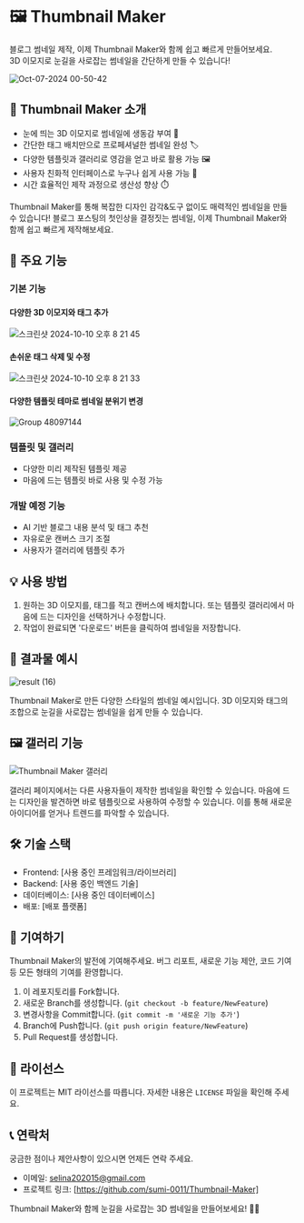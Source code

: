 # 🖼️ Thumbnail Maker

블로그 썸네일 제작, 이제 Thumbnail Maker와 함께 쉽고 빠르게 만들어보세요.  
3D 이모지로 눈길을 사로잡는 썸네일을 간단하게 만들 수 있습니다!

![Oct-07-2024 00-50-42](https://github.com/user-attachments/assets/d4ab6fd3-58c9-4bdb-a2af-ddccd361bdb6)

## 🤔 Thumbnail Maker 소개

- 눈에 띄는 3D 이모지로 썸네일에 생동감 부여 🌟
- 간단한 태그 배치만으로 프로페셔널한 썸네일 완성 🏷️
- 다양한 템플릿과 갤러리로 영감을 얻고 바로 활용 가능 🖼️
- 사용자 친화적 인터페이스로 누구나 쉽게 사용 가능 🙌
- 시간 효율적인 제작 과정으로 생산성 향상 ⏱️

Thumbnail Maker를 통해 복잡한 디자인 감각&도구 없이도 매력적인 썸네일을 만들 수 있습니다!
블로그 포스팅의 첫인상을 결정짓는 썸네일, 이제 Thumbnail Maker와 함께 쉽고 빠르게 제작해보세요.

## 🚀 주요 기능

### 기본 기능

#### 다양한 3D 이모지와 태그 추가

![스크린샷 2024-10-10 오후 8 21 45](https://github.com/user-attachments/assets/96ce682f-6275-4197-b35c-65910ee57669)

#### 손쉬운 태그 삭제 및 수정

![스크린샷 2024-10-10 오후 8 21 33](https://github.com/user-attachments/assets/e63dfe91-1991-4905-be33-aa4a8709ea89)

#### 다양한 템플릿 테마로 썸네일 분위기 변경

![Group 48097144](https://github.com/user-attachments/assets/d9b986b8-0d6a-4520-a42f-90dc05ddeb50)

### 템플릿 및 갤러리

- 다양한 미리 제작된 템플릿 제공
- 마음에 드는 템플릿 바로 사용 및 수정 가능

### 개발 예정 기능

- AI 기반 블로그 내용 분석 및 태그 추천
- 자유로운 캔버스 크기 조절
- 사용자가 갤러리에 템플릿 추가

## 💡 사용 방법

1. 원하는 3D 이모지를, 태그를 적고 캔버스에 배치합니다. 또는 템플릿 갤러리에서 마음에 드는 디자인을 선택하거나 수정합니다.
2. 작업이 완료되면 '다운로드' 버튼을 클릭하여 썸네일을 저장합니다.

## 🎨 결과물 예시

![result (16)](https://github.com/user-attachments/assets/eca2734b-613e-49ed-851c-5d132a2f0b0f)

Thumbnail Maker로 만든 다양한 스타일의 썸네일 예시입니다. 3D 이모지와 태그의 조합으로 눈길을 사로잡는 썸네일을 쉽게 만들 수 있습니다.

## 🖼️ 갤러리 기능

![Thumbnail Maker 갤러리](https://example.com/thumbnail-gallery.png)

갤러리 페이지에서는 다른 사용자들이 제작한 썸네일을 확인할 수 있습니다. 마음에 드는 디자인을 발견하면 바로 템플릿으로 사용하여 수정할 수 있습니다. 이를 통해 새로운 아이디어를 얻거나 트렌드를 파악할 수 있습니다.

## 🛠️ 기술 스택

- Frontend: [사용 중인 프레임워크/라이브러리]
- Backend: [사용 중인 백엔드 기술]
- 데이터베이스: [사용 중인 데이터베이스]
- 배포: [배포 플랫폼]

## 🤝 기여하기

Thumbnail Maker의 발전에 기여해주세요. 버그 리포트, 새로운 기능 제안, 코드 기여 등 모든 형태의 기여를 환영합니다.

1. 이 레포지토리를 Fork합니다.
2. 새로운 Branch를 생성합니다. (`git checkout -b feature/NewFeature`)
3. 변경사항을 Commit합니다. (`git commit -m '새로운 기능 추가'`)
4. Branch에 Push합니다. (`git push origin feature/NewFeature`)
5. Pull Request를 생성합니다.

<!-- 자세한 가이드는 [CONTRIBUTING.md](CONTRIBUTING.md)를 참고해 주세요. -->

## 📝 라이선스

이 프로젝트는 MIT 라이선스를 따릅니다. 자세한 내용은 `LICENSE` 파일을 확인해 주세요.

## 📞 연락처

궁금한 점이나 제안사항이 있으시면 언제든 연락 주세요.

- 이메일: selina202015@gmail.com
- 프로젝트 링크: [https://github.com/sumi-0011/Thumbnail-Maker]

Thumbnail Maker와 함께 눈길을 사로잡는 3D 썸네일을 만들어보세요! 🎨✨
